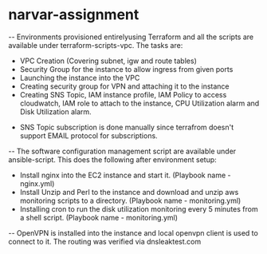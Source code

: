 # narvar-assignment

-- Environments provisioned entirelyusing Terraform and all the scripts are available under terraform-scripts-vpc. The tasks are:
  - VPC Creation (Covering subnet, igw and route tables)
  - Security Group for the instance to allow ingress from given ports
  - Launching the instance into the VPC
  - Creating security group for VPN and attaching it to the instance
  - Creating SNS Topic, IAM instance profile, IAM Policy to access cloudwatch, IAM role to attach to the instance, CPU Utilization alarm and Disk Utilization alarm.
  * SNS Topic subscription is done manually since terrafrom doesn't support EMAIL protocol for subscriptions.
  
 -- The software configuration management script are available under ansible-script. This does the following after environment setup:
  - Install nginx into the EC2 instance and start it. (Playbook name - nginx.yml)
  - Install Unzip and Perl to the instance and download and unzip aws monitoring scripts to a directory. (Playbook name - monitoring.yml)
  - Installing cron to run the disk utilization monitoring every 5 minutes from a shell script. (Playbook name - monitoring.yml)
  
 -- OpenVPN is installed into the instance and local openvpn client is used to connect to it. The routing was verified via dnsleaktest.com
